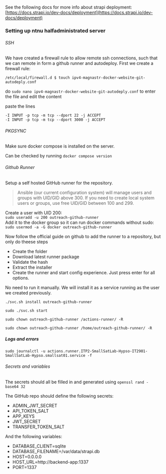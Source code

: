 See the following docs for more info about strapi deployment:
[https://docs.strapi.io/dev-docs/deployment](https://docs.strapi.io/dev-docs/deployment)

### Setting up ntnu halfadministrated server

###### SSH

We have created a firewall rule to allow remote ssh connections, such that we can remote in form a github runner and autodeploy. First we create a firewall rule:

`/etc/local/firewall.d $ touch ipv4-magnastr-docker-website-git-autodeply.conf`

do `sudo nano ipv4-magnastr-docker-website-git-autodeply.conf` to enter the file and edit the content

paste the lines

```
-I INPUT -p tcp -m tcp --dport 22 -j ACCEPT
-I INPUT -p tcp -m tcp --dport 3000 -j ACCEPT
```

###### PKGSYNC

Make sure docker compose is installed on the server.

Can be checked by running `docker compose version`

###### Github Runner

Setup a self hosted GitHub runner for the repository.

> Ansible (our current configuration system) will manage users and groups with UID/GID above 300. If you need to create local system users or groups, use free UID/GID between 100 and 299.

Create a user with UID 200:  
`sudo useradd -u 200 outreach-github-runner`  
Add it to the docker group so it can run docker commands without sudo:  
`sudo usermod -a -G docker outreach-github-runner`

Now follow the official guide on github to add the runner to a repository, but only do theese steps

-   Create the folder
-   Download latest runner package
-   Validate the hash
-   Extract the installer
-   Create the runner and start config experience. Just press enter for all options.

No need to run it manually. We will install it as a service running as the user we created previously.

`./svc.sh install outreach-github-runner`

`sudo ./svc.sh start`

`sudo chown outreach-github-runner /actions-runner/ -R`

`sudo chown outreach-github-runner /home/outreach-github-runner/ -R`

##### Logs and errors

`sudo journalctl -u actions.runner.ITP2-SmallSatLab-Hypso-IT2901-SmallSatLab-Hypso.smallsat01.service -f`

###### Secrets and variables

The secrets should all be filled in and generated using `openssl rand -base64 32`

The GitHub repo should define the following secrets:

-   ADMIN_JWT_SECRET
-   API_TOKEN_SALT
-   APP_KEYS
-   JWT_SECRET
-   TRANSFER_TOKEN_SALT

And the following variables:

-   DATABASE_CLIENT=sqlite
-   DATABASE_FILENAME=/var/data/strapi.db
-   HOST=0.0.0.0
-   HOST_URL=http://backend-app:1337
-   PORT=1337
